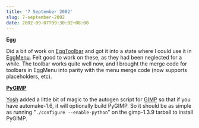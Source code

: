 ```yaml
---
title: '7 September 2002'
slug: 7-september-2002
date: 2002-09-07T09:30:02+08:00
---
```


**Egg**

Did a bit of work on
[EggToolbar](http://cvs.gnome.org/lxr/source/libegg/libegg/toolbar/) and
got it into a state where I could use it in
[EggMenu](http://cvs.gnome.org/lxr/source/libegg/libegg/menu/). Felt
good to work on these, as they had been neglected for a while. The
toolbar works quite well now, and I brought the merge code for toolbars
in EggMenu into parity with the menu merge code (now supports
placeholders, etc).

**[PyGIMP](/software/pygimp/index.md)**

[Yosh](/person/yosh/) added a little bit of magic to the autogen script
for [GIMP](http://www.gimp.org/) so that if you have automake-1.6, it
will optionally build PyGIMP. So it should be as simple as running
\"`./configure --enable-python`\" on the gimp-1.3.9 tarball to install
PyGIMP.
